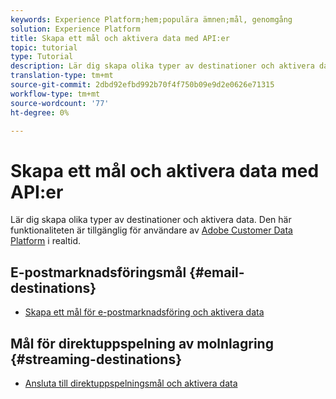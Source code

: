 ```yaml
---
keywords: Experience Platform;hem;populära ämnen;mål, genomgång
solution: Experience Platform
title: Skapa ett mål och aktivera data med API:er
topic: tutorial
type: Tutorial
description: Lär dig skapa olika typer av destinationer och aktivera data.
translation-type: tm+mt
source-git-commit: 2dbd92efbd992b70f4f750b09e9d2e0626e71315
workflow-type: tm+mt
source-wordcount: '77'
ht-degree: 0%

---
```



# Skapa ett mål och aktivera data med API:er

Lär dig skapa olika typer av destinationer och aktivera data. Den här funktionaliteten är tillgänglig för användare av [Adobe Customer Data Platform](../rtcdp/overview.md) i realtid.

## E-postmarknadsföringsmål {#email-destinations}

* [Skapa ett mål för e-postmarknadsföring och aktivera data](../destinations/api/email-marketing.md)

## Mål för direktuppspelning av molnlagring {#streaming-destinations}

* [Ansluta till direktuppspelningsmål och aktivera data](../destinations/api/streaming-destinations.md)